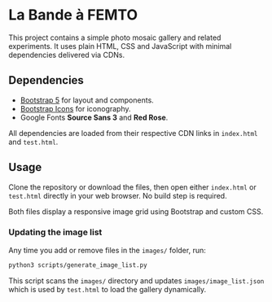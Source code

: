 # La Bande à FEMTO

This project contains a simple photo mosaic gallery and related experiments. It uses plain HTML, CSS and JavaScript with minimal dependencies delivered via CDNs.

## Dependencies

- [Bootstrap 5](https://getbootstrap.com/) for layout and components.
- [Bootstrap Icons](https://icons.getbootstrap.com/) for iconography.
- Google Fonts **Source Sans 3** and **Red Rose**.

All dependencies are loaded from their respective CDN links in `index.html` and `test.html`.

## Usage

Clone the repository or download the files, then open either `index.html` or `test.html` directly in your web browser. No build step is required.

Both files display a responsive image grid using Bootstrap and custom CSS.

### Updating the image list

Any time you add or remove files in the `images/` folder, run:

```bash
python3 scripts/generate_image_list.py
```

This script scans the `images/` directory and updates `images/image_list.json` which is used by `test.html` to load the gallery dynamically.
